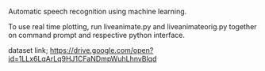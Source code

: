 Automatic speech recognition using machine learning.

To use real time plotting, run liveanimate.py and liveanimateorig.py together on command prompt and respective python interface. 



dataset link; https://drive.google.com/open?id=1LLx6LqArLq9HJ1CFaNDmpWuhLhnvBlqd
